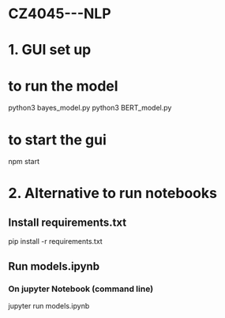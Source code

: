 # CZ4045---NLP

# 1. GUI set up

# to run the model
python3 bayes_model.py
python3 BERT_model.py

# to start the gui
npm start 


# 2. Alternative to run notebooks

## Install requirements.txt

pip install -r requirements.txt

## Run models.ipynb

### On jupyter Notebook (command line)

jupyter run models.ipynb
